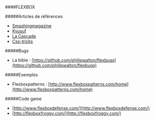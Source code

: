 ####FLEXBOX

#####Articles de références
- [Smashingmagazine](https://www.smashingmagazine.com/2016/11/css-grids-flexbox-and-box-alignment-our-new-system-for-web-layout/)
- [Kyusuf](https://kyusuf.com/post/almost-complete-guide-to-flexbox-without-flexbox)
- [La Cascade](https://la-cascade.io/flexbox-guide-complet/)
- [Css-tricks](https://css-tricks.com/snippets/css/a-guide-to-flexbox/)

#####Bugs
- La bible : [https://github.com/philipwalton/flexbugs](https://github.com/philipwalton/flexbugs)

#####Exemples
- Flexboxpatterns : [http://www.flexboxpatterns.com/home](http://www.flexboxpatterns.com/home)

#####Code game
- [http://www.flexboxdefense.com/](http://www.flexboxdefense.com/)
- [http://flexboxfroggy.com/](http://flexboxfroggy.com/)
